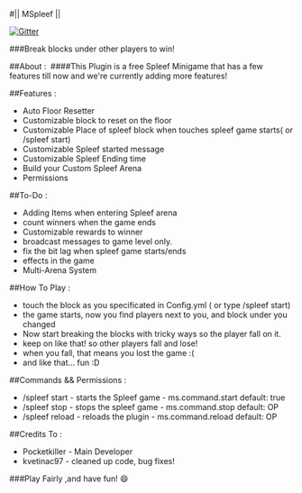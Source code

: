 #|| MSpleef ||

[![Gitter](https://badges.gitter.im/MCrafterss/MSpleef.svg)](https://gitter.im/MCrafterss/MSpleef?utm_source=badge&utm_medium=badge&utm_campaign=pr-badge)

###Break blocks under other players to win!

##About :
​
####This Plugin is a free Spleef Minigame that has a few features till now and we're currently adding more features!

##Features :

- Auto Floor Resetter
- Customizable block to reset on the floor
- Customizable Place of spleef block when touches spleef game starts( or /spleef start)
- Customizable Spleef started message
- Customizable Spleef Ending time
- Build your Custom Spleef Arena
- Permissions

##To-Do :

- Adding Items when entering Spleef arena
- count winners when the game ends
- Customizable rewards to winner
- broadcast messages to game level only.
- fix the bit lag when spleef game starts/ends
- effects in the game
- Multi-Arena System

##How To Play :

- touch the block as you specificated in Config.yml ( or type /spleef start)
- the game starts, now you find players next to you, and block under you changed
- Now start breaking the blocks with tricky ways so the player fall on it.
- keep on like that! so other players fall and lose!
- when you fall, that means you lost the game :(
- and like that... fun :D

##Commands && Permissions :

- /spleef start - starts the Spleef game - ms.command.start default: true
- /spleef stop - stops the spleef game - ms.command.stop default: OP
- /spleef reload - reloads the plugin - ms.command.reload default: OP

##Credits To :

- Pocketkiller - Main Developer
- kvetinac97 - cleaned up code, bug fixes!

###Play Fairly ,and have fun! :smile:
